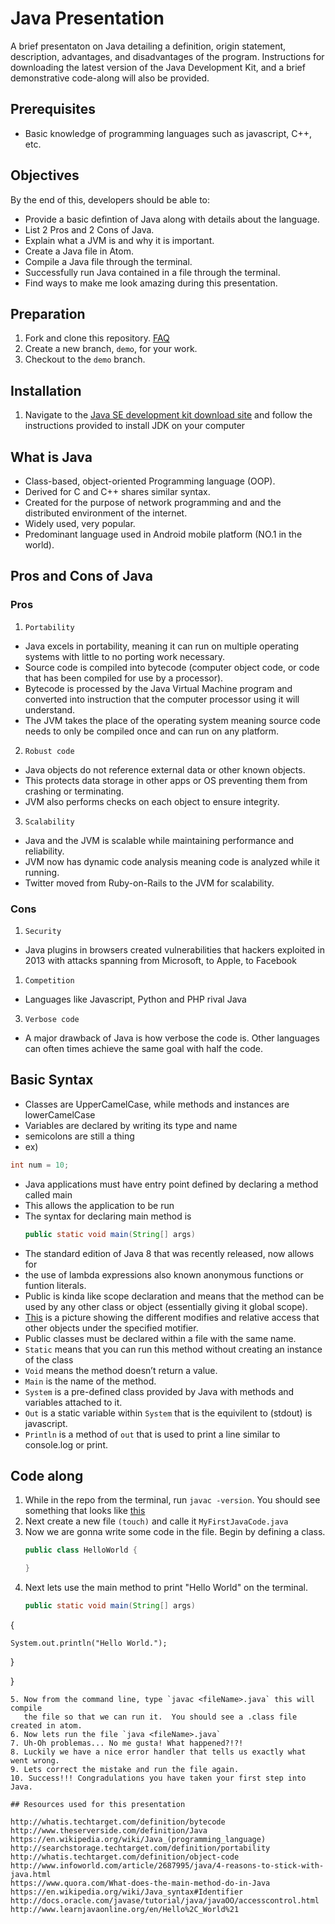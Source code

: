 # Java Presentation

A brief presentaton on Java detailing a definition, origin statement,
description, advantages, and disadvantages of the program. Instructions for
downloading the latest version of the Java Development Kit, and a brief
demonstrative code-along will also be provided.

## Prerequisites

- Basic knowledge of programming languages such as javascript, C++, etc.

## Objectives

By the end of this, developers should be able to:

- Provide a basic defintion of Java along with details about the language.
- List 2 Pros and 2 Cons of Java.
- Explain what a JVM is and why it is important.
- Create a Java file in Atom.
- Compile a Java file through the terminal.
- Successfully run Java contained in a file through the terminal.
- Find ways to make me look amazing during this presentation.

## Preparation

1. Fork and clone this repository. [FAQ](https://github.com/ga-wdi-boston/meta/wiki/ForkAndClone)
2. Create a new branch, `demo`, for your work.
3. Checkout to the `demo` branch.

## Installation

1. Navigate to the [Java SE development kit download site](http://www.oracle.com/technetwork/java/javase/downloads/jdk8-downloads-2133151.html) and follow the instructions provided to install JDK on your computer

## What is Java

- Class-based, object-oriented Programming language (OOP).
- Derived for C and C++ shares similar syntax.
- Created for the purpose of network programming and and the distributed
  environment of the internet.
- Widely used, very popular.
- Predominant language used in Android mobile platform (NO.1 in the world).

## Pros and Cons of Java

### Pros

1. `Portability`
* Java excels in portability, meaning it can run on multiple operating systems
  with little to no porting work necessary.
* Source code is compiled into bytecode (computer object code, or code that has
  been compiled for use by a processor).
* Bytecode is processed by the Java Virtual Machine program and converted into
  instruction that the computer processor using it will understand.
* The JVM takes the place of the operating system meaning source code needs to
  only be compiled once and can run on any platform.
2. `Robust code`
* Java objects do not reference external data or other known objects.
* This protects data storage in other apps or OS preventing them from crashing
  or terminating.
* JVM also performs checks on each object to ensure integrity.
3. `Scalability`
* Java and the JVM is scalable while maintaining performance and reliability.
* JVM now has dynamic code analysis meaning code is analyzed while it running.
* Twitter moved from Ruby-on-Rails to the JVM for scalability.

### Cons

1. `Security`
* Java plugins in browsers created vulnerabilities that hackers exploited in
  2013 with attacks spanning from Microsoft, to Apple, to Facebook
1. `Competition`
* Languages like Javascript, Python and PHP rival Java
3. `Verbose code`
  * A major drawback of Java is how verbose the code is. Other languages can often
    times achieve the same goal with half the code.

## Basic Syntax

* Classes are UpperCamelCase, while methods and instances are lowerCamelCase
* Variables are declared by writing its type and name
* semicolons are still a thing
* ex)
 ```java
 int num = 10;
 ```
* Java applications must have entry point defined by declaring a method called main
* This allows the application to be run
* The syntax for declaring main method is
  ```java
  public static void main(String[] args)
  ```
* The standard edition of Java 8 that was recently released, now allows for
* the use of lambda expressions also known anonymous functions or funtion literals.
* Public is kinda like scope declaration and means that the method can be used by
  any other class or object (essentially giving it global scope).
* [This](img/modifier_example.png) is a picture showing the different modifies
  and relative access that other objects under the specified motifier.
* Public classes must be declared within a file with the same name.
* `Static` means that you can run this method without creating an instance of the class
* `Void` means the method doesn’t return a value.
* `Main` is the name of the method.
* `System` is a pre-defined class provided by Java with methods and variables attached to it.
* `Out` is a static variable within `System` that is the equivilent to (stdout) is javascript.
* `Println` is a method of `out` that is used to print a line similar to console.log or print.

## Code along

1. While in the repo from the terminal, run `javac -version`.
You should see something that looks like [this](https://www.dropbox.com/s/yj5d180qguhc4rt/Screenshot%202017-08-14%2023.54.54.png?dl=0)
2. Next create a new file `(touch)` and calle it `MyFirstJavaCode.java`
3. Now we are gonna write some code in the file. Begin by defining a class.
   ```java
   public class HelloWorld {

   }
   ```
4. Next lets use the main method to print "Hello World" on the terminal.
   ```java
   public static void main(String[] args)
 {

    System.out.println("Hello World.");

 }

 }
 ```
 5. Now from the command line, type `javac <fileName>.java` this will compile
    the file so that we can run it.  You should see a .class file created in atom.
 6. Now lets run the file `java <fileName>.java`
 7. Uh-Oh problemas... No me gusta! What happened?!?!
 8. Luckily we have a nice error handler that tells us exactly what went wrong.
 9. Lets correct the mistake and run the file again.
 10. Success!!! Congradulations you have taken your first step into Java.

## Resources used for this presentation

http://whatis.techtarget.com/definition/bytecode
http://www.theserverside.com/definition/Java
https://en.wikipedia.org/wiki/Java_(programming_language)
http://searchstorage.techtarget.com/definition/portability
http://whatis.techtarget.com/definition/object-code
http://www.infoworld.com/article/2687995/java/4-reasons-to-stick-with-java.html
https://www.quora.com/What-does-the-main-method-do-in-Java
https://en.wikipedia.org/wiki/Java_syntax#Identifier
http://docs.oracle.com/javase/tutorial/java/javaOO/accesscontrol.html
http://www.learnjavaonline.org/en/Hello%2C_World%21
